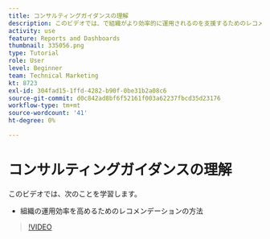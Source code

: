 ```yaml
---
title: コンサルティングガイダンスの理解
description: このビデオでは、で組織がより効率的に運用されるのを支援するためのレコメンデーションの作成方法を学びます。 [!DNL  Workfront].
activity: use
feature: Reports and Dashboards
thumbnail: 335056.png
type: Tutorial
role: User
level: Beginner
team: Technical Marketing
kt: 8723
exl-id: 304fad15-1ffd-4282-b90f-0be31b2a08c6
source-git-commit: d0c842ad8bf6f52161f003a62237fbcd35d23176
workflow-type: tm+mt
source-wordcount: '41'
ht-degree: 0%

---
```


# コンサルティングガイダンスの理解

このビデオでは、次のことを学習します。

* 組織の運用効率を高めるためのレコメンデーションの方法

>[!VIDEO](https://video.tv.adobe.com/v/335056/?quality=12)
